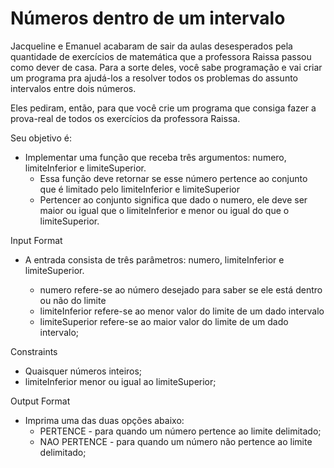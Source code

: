 # Números dentro de um intervalo

Jacqueline e Emanuel acabaram de sair da aulas desesperados pela quantidade de exercícios de matemática que a professora Raissa passou como dever de casa. Para a sorte deles, você sabe programação e vai criar um programa pra ajudá-los a resolver todos os problemas do assunto intervalos entre dois números.

Eles pediram, então, para que você crie um programa que consiga fazer a prova-real de todos os exercícios da professora Raissa.

Seu objetivo é:

- Implementar uma função que receba três argumentos: numero, limiteInferior e limiteSuperior.
    - Essa função deve retornar se esse número pertence ao conjunto que é limitado pelo limiteInferior e limiteSuperior
    - Pertencer ao conjunto significa que dado o numero, ele deve ser maior ou igual que o limiteInferior e menor ou igual do que o limiteSuperior.

Input Format
- A entrada consista de três parâmetros: numero, limiteInferior e limiteSuperior.

    - numero refere-se ao número desejado para saber se ele está dentro ou não do limite 
    - limiteInferior refere-se ao menor valor do limite de um dado intervalo
    - limiteSuperior refere-se ao maior valor do limite de um dado intervalo;

Constraints
- Quaisquer números inteiros;
- limiteInferior menor ou igual ao limiteSuperior;

Output Format
- Imprima uma das duas opções abaixo:
    - PERTENCE - para quando um número pertence ao limite delimitado;
    - NAO PERTENCE - para quando um número não pertence ao limite delimitado;
